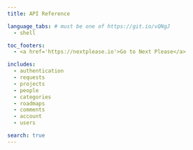 ```yaml
---
title: API Reference

language_tabs: # must be one of https://git.io/vQNgJ
  - shell

toc_footers:
  - <a href='https://nextplease.io'>Go to Next Please</a>

includes:
  - authentication
  - requests
  - projects
  - people
  - categories
  - roadmaps
  - comments
  - account
  - users

search: true
---
```

